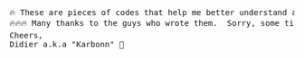 <pre>🔥 These are pieces of codes that help me better understand and work with Python...
🔥🔥🔥 Many thanks to the guys who wrote them.  Sorry, some titles are in French... don't worry much, it's quite easy to know what they are about. I hope they'll help you too 👍 🤓
Cheers,
Didier a.k.a "Karbonn" 🍒
</pre>